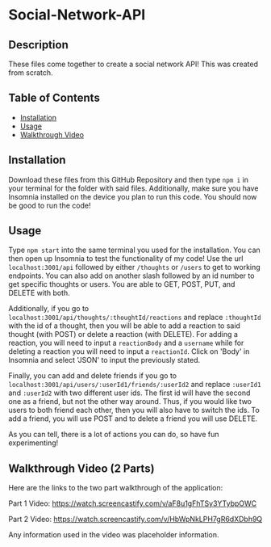 # Social-Network-API
## Description
These files come together to create a social network API! This was created from scratch.

## Table of Contents
- [Installation](#installation)
- [Usage](#usage)
- [Walkthrough Video](#walkthrough-video)


## Installation
Download these files from this GitHub Repository and then type `npm i` in your terminal for the folder with said files. Additionally, make sure you have Insomnia installed on the device you plan to run this code. You should now be good to run the code!

## Usage
Type `npm start` into the same terminal you used for the installation. You can then open up Insomnia to test the functionality of my code! Use the url `localhost:3001/api` followed by either `/thoughts` or `/users` to get to working endpoints. You can also add on another slash followed by an id number to get specific thoughts or users. You are able to GET, POST, PUT, and DELETE with both. 

Additionally, if you go to `localhost:3001/api/thoughts/:thoughtId/reactions` and replace `:thoughtId` with the id of a thought, then you will be able to add a reaction to said thought (with POST) or delete a reaction (with DELETE). For adding a reaction, you will need to input a `reactionBody` and a `username` while for deleting a reaction you will need to input a `reactionId`. Click on 'Body' in Insomnia and select 'JSON' to input the previously stated.

Finally, you can add and delete friends if you go to `localhost:3001/api/users/:userId1/friends/:userId2` and replace `:userId1` and `:userId2` with two different user ids. The first id will have the second one as a friend, but not the other way around. Thus, if you would like two users to both friend each other, then you will also have to switch the ids. To add a friend, you will use POST and to delete a friend you will use DELETE.

As you can tell, there is a lot of actions you can do, so have fun experimenting! 

## Walkthrough Video (2 Parts)
Here are the links to the two part walkthrough of the application:

Part 1 Video:
<a href="https://watch.screencastify.com/v/aF8u1gFhTSy3YTybpOWC">https://watch.screencastify.com/v/aF8u1gFhTSy3YTybpOWC</a>

Part 2 Video:
<a href="https://watch.screencastify.com/v/HbWpNkLPH7gR6dXDbh9Q">https://watch.screencastify.com/v/HbWpNkLPH7gR6dXDbh9Q</a>

Any information used in the video was placeholder information.